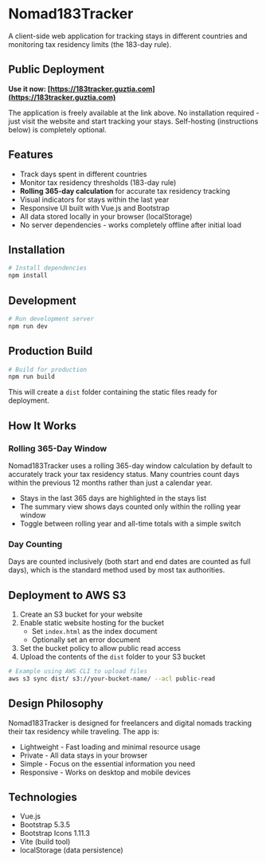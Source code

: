 # Nomad183Tracker

A client-side web application for tracking stays in different countries and monitoring tax residency limits (the 183-day rule).

## Public Deployment

**Use it now: [https://183tracker.guztia.com](https://183tracker.guztia.com)**

The application is freely available at the link above. No installation required - just visit the website and start tracking your stays. Self-hosting (instructions below) is completely optional.

## Features

- Track days spent in different countries
- Monitor tax residency thresholds (183-day rule)
- **Rolling 365-day calculation** for accurate tax residency tracking
- Visual indicators for stays within the last year
- Responsive UI built with Vue.js and Bootstrap
- All data stored locally in your browser (localStorage)
- No server dependencies - works completely offline after initial load

## Installation

```bash
# Install dependencies
npm install
```

## Development

```bash
# Run development server
npm run dev
```

## Production Build

```bash
# Build for production
npm run build
```

This will create a `dist` folder containing the static files ready for deployment.

## How It Works

### Rolling 365-Day Window

Nomad183Tracker uses a rolling 365-day window calculation by default to accurately track your tax residency status. Many countries count days within the previous 12 months rather than just a calendar year.

- Stays in the last 365 days are highlighted in the stays list
- The summary view shows days counted only within the rolling year window
- Toggle between rolling year and all-time totals with a simple switch

### Day Counting

Days are counted inclusively (both start and end dates are counted as full days), which is the standard method used by most tax authorities.

## Deployment to AWS S3

1. Create an S3 bucket for your website
2. Enable static website hosting for the bucket
   - Set `index.html` as the index document
   - Optionally set an error document
3. Set the bucket policy to allow public read access
4. Upload the contents of the `dist` folder to your S3 bucket

```bash
# Example using AWS CLI to upload files
aws s3 sync dist/ s3://your-bucket-name/ --acl public-read
```

## Design Philosophy

Nomad183Tracker is designed for freelancers and digital nomads tracking their tax residency while traveling. The app is:

- Lightweight - Fast loading and minimal resource usage
- Private - All data stays in your browser
- Simple - Focus on the essential information you need
- Responsive - Works on desktop and mobile devices

## Technologies

- Vue.js
- Bootstrap 5.3.5
- Bootstrap Icons 1.11.3
- Vite (build tool)
- localStorage (data persistence)
